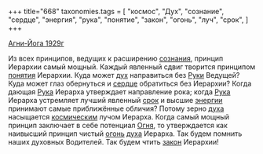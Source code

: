 +++
title="668"
taxonomies.tags = [
 "космос",
 "Дух",
 "сознание",
 "сердце",
 "энергия",
 "рука",
 "понятие",
 "закон",
 "огонь",
 "луч",
 "срок",
]
+++

[Агни-Йога 1929г](/agni/1929)

Из всех принципов, ведущих к расширению [сознания](/tags/сознание), принцип Иерархии самый мощный. Каждый явленный сдвиг творится принципом [понятия](/tags/понятие) Иерархии. Куда может [дух](/tags/Дух) направиться без [Руки](/tags/рука) Ведущей? Куда может глаз обернуться и [сердце](/tags/сердце) обратиться без Иерархии? Когда дающая [Рука](/tags/рука) Иерарха утверждает направление рока; когда [Рука](/tags/рука) Иерарха устремляет лучший явленный [срок](/tags/срок) и высшие [энергии](/tags/энергия) принимают самые приближённые обличия? Потому зерно [духа](/tags/Дух) насыщается [космическим](/tags/космос) лучом Иерарха. Когда самый мощный принцип заключает в себе потенциал [Огня](/tags/[огонь](/tags/огонь)), то утверждается как наивысший принцип чистый [огонь](/tags/огонь) [духа](/tags/Дух) Иерарха. Так будем помнить наших духовных Водителей. Так будем чтить [закон](/tags/закон) Иерархии!